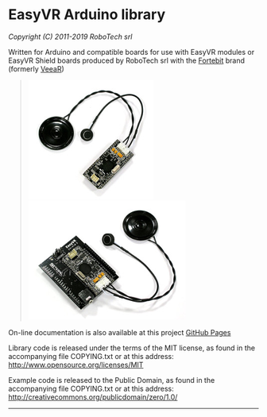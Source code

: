 EasyVR Arduino library
======================

*Copyright (C) 2011-2019 RoboTech srl*

Written for Arduino and compatible boards for use with EasyVR modules or
EasyVR Shield boards produced by RoboTech srl with the [Fortebit](http://fortebit.tech)
brand (formerly [VeeaR](http://www.veear.eu))

> ![EasyVR module](extras/EasyVR_3.jpg "EasyVR module")
> ![EasyVR Shield](extras/EasyVR_Shield_3.jpg "EasyVR Shield")

On-line documentation is also available at this project
[GitHub Pages](http://fortebit.github.io/EasyVR-Arduino/)

Library code is released under the terms of the MIT license, as found in the accompanying
file COPYING.txt or at this address: <http://www.opensource.org/licenses/MIT>

Example code is released to the Public Domain, as found in the accompanying
file COPYING.txt or at this address: <http://creativecommons.org/publicdomain/zero/1.0/>

----------
